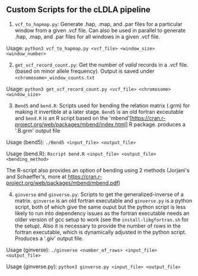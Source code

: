 ## Custom Scripts for the cLDLA pipeline

1. `vcf_to_hapmap.py`: Generate .hap, .map, and .par files for a particular window from a given .vcf file. Can also be used in parallel to generate .hap, .map, and .par files for all windows in a given .vcf file.

Usage: `python3 vcf_to_hapmap.py <vcf_file> <window_size> <window_number>`

2. `get_vcf_record_count.py`: Get the number of _valid_ records in a .vcf file. (based on minor allele frequency). Output is saved under `<chromosome>_window_counts.txt`

Usage: `python3 get_vcf_record_count.py <vcf_file> <chromosome> <window_size>`

3. `Bend5` and `bend.R`: Scripts used for bending the relation matrix (.grm) for making it invertible at a later stage. `Bend5` is an old fortran exceutable and `bend.R` is an R script based on the 'mbend'[https://cran.r-project.org/web/packages/mbend/index.html] R package. produces a '.B.grm' output file

Usage (bend5): `./Bend5 <input_file> <output_file>`

Usage (bend.R): `Rscript bend.R <input_file> <output_file> <bending_method>`

The R-script also provides an option of bending using 2 methods (Jorjani's and Schaeffer's, more at https://cran.r-project.org/web/packages/mbend/mbend.pdf)

4. `ginverse` and `ginverse.py`: Scripts to get the generalized-inverse of a matrix. `ginverse` is an old fortran executable and `ginverse.py` is a python script, both of which give the same ouput but the python script is less likely to run into dependency issues as the fortran executable needs an older version of gcc setup to work (see the `install-libgfortran.sh` for the setup). Also it is necessary to provide the number of rows in the fortran executable, which is dynamically adjusted in the python script. Produces a '.giv' output file.

Usage (ginverse): `./ginverse <number_of_rows> <input_file> <output_file>`

Usage (ginverse.py): `python3 ginverse.py <input_file> <output_file>`
